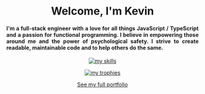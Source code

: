 <h1 align="center">Welcome, I'm Kevin</h1>

<h4 align="justify">
  I'm a full-stack engineer with a love for all things JavaScript / TypeScript and a passion for functional programming. I believe in empowering those around me and the power of psychological safety. I strive to create readable, maintainable code and to help others do the same.
</h4>

<p align="center">
  <a href="https://skillicons.dev">
    <img src="https://skillicons.dev/icons?i=ts,react,nodejs,npm,pnpm,jest,cypress,git,gitlab,docker,kubernetes,graphql,vite,webpack,next" alt="my skills" />
  </a>
</p>

<p align="center">
  <a href="https://github.com/ryo-ma/github-profile-trophy"><img src="https://github-profile-trophy.vercel.app/?username=kgroat&theme=darkhub&no-frame=true&no-bg=true&row=1&column=6&margin-w=4&margin-h=4" alt="my trophies" /></a>
</p>

<p align="center">
  <a href="https://www.kgroat.dev">See my full portfolio</a>
</p>
